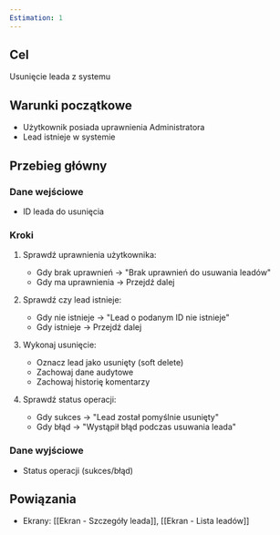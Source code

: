 ```yaml
---
Estimation: 1
---
```


## Cel

Usunięcie leada z systemu

## Warunki początkowe

- Użytkownik posiada uprawnienia Administratora
- Lead istnieje w systemie

## Przebieg główny

### Dane wejściowe

- ID leada do usunięcia

### Kroki

1. Sprawdź uprawnienia użytkownika:
   - Gdy brak uprawnień → "Brak uprawnień do usuwania leadów"
   - Gdy ma uprawnienia → Przejdź dalej

2. Sprawdź czy lead istnieje:
   - Gdy nie istnieje → "Lead o podanym ID nie istnieje"
   - Gdy istnieje → Przejdź dalej

3. Wykonaj usunięcie:
   - Oznacz lead jako usunięty (soft delete)
   - Zachowaj dane audytowe
   - Zachowaj historię komentarzy

4. Sprawdź status operacji:
   - Gdy sukces → "Lead został pomyślnie usunięty"
   - Gdy błąd → "Wystąpił błąd podczas usuwania leada"

### Dane wyjściowe

- Status operacji (sukces/błąd)

## Powiązania

- Ekrany: [[Ekran - Szczegóły leada]], [[Ekran - Lista leadów]]

